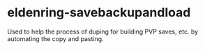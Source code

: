 # eldenring-savebackupandload
Used to help the process of duping for building PVP saves, etc. by automating the copy and pasting.
